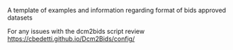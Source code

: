 A template of examples and information regarding format of bids approved datasets


For any issues with the dcm2bids script review 
https://cbedetti.github.io/Dcm2Bids/config/

